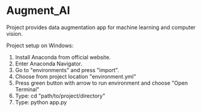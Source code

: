 # Augment_AI

Project provides data augmentation app for machine learning and computer vision.

Project setup on Windows:

1. Install Anaconda from official website.
2. Enter Anaconda Navigator.
3. Go to "environments" and press "import".
4. Choose from project location "environment.yml"
5. Press green button with arrow to run environment and choose "Open Terminal"
6. Type: cd "path/to/project/directory"
7. Type: python app.py
